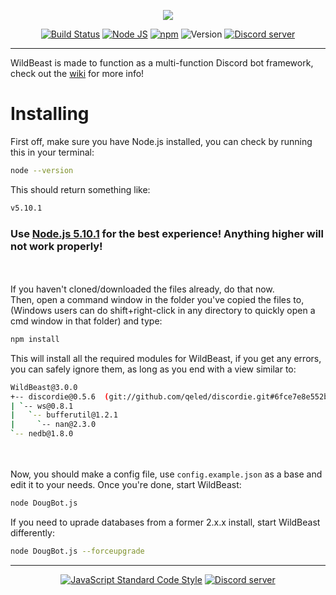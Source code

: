 <p style="text-align:center;">
<img src="http://i.imgur.com/3wB8dIH.png"></p>

<p align="center">
<a href="https://snap-ci.com/SteamingMutt/WildBeast/branch/master"><img src="https://snap-ci.com/SteamingMutt/WildBeast/branch/master/build_image" alt="Build Status"></a>
<a href="http://nodejs.org"><img src="https://img.shields.io/badge/Node.js-5.10.1-blue.svg" alt="Node JS"></a>
<a href="http://npmjs.com"><img src="https://img.shields.io/badge/npm-3.8.6-blue.svg" alt="npm"></a>
<a><img src="https://img.shields.io/badge/Version-3.0.0-blue.svg" alt="Version"></a>
<a href="https://discord.gg/0cFoiR5QVh5LZlQO"><img src="https://discordapp.com/api/guilds/110462143152803840/widget.png" alt="Discord server"></a>
</p>

---

WildBeast is made to function as a multi-function Discord bot framework, check out the [wiki](https://github.com/SteamingMutt/WildBeast/wiki) for more info!

# Installing
First off, make sure you have Node.js installed, you can check by running this in your terminal:
```bash
node --version
```
This should return something like:
```bash
v5.10.1
```

### Use [Node.js 5.10.1](https://nodejs.org/download/release/v5.10.1/) for the best experience! Anything higher will not work properly!

<br></br>
If you haven't cloned/downloaded the files already, do that now.   
Then, open a command window in the folder you've copied the files to, (Windows users can do shift+right-click in any directory to quickly open a cmd window in that folder) and type:
```bash
npm install
```
This will install all the required modules for WildBeast, if you get any errors, you can safely ignore them, as long as you end with a view similar to:
```bash
WildBeast@3.0.0
+-- discordie@0.5.6  (git://github.com/qeled/discordie.git#6fce7e8e552bd64663541ffaf374e07cc5b8fd2d)
| `-- ws@0.8.1
|   `-- bufferutil@1.2.1
|     `-- nan@2.3.0
`-- nedb@1.8.0
```
<br></br>
Now, you should make a config file, use `config.example.json` as a base and edit it to your needs.
Once you're done, start WildBeast:
```bash
node DougBot.js
```
If you need to uprade databases from a former 2.x.x install, start WildBeast differently:
```bash
node DougBot.js --forceupgrade
```
---

<p align="center">
  <a href="https://github.com/feross/standard"><img src="https://cdn.rawgit.com/feross/standard/master/badge.svg" alt="JavaScript Standard Code Style"></a>
  <a href="https://discord.gg/0cFoiR5QVh5LZlQO"><img src="https://discordapp.com/api/guilds/110462143152803840/widget.png?style=banner2" alt="Discord server"></a>
</p>
